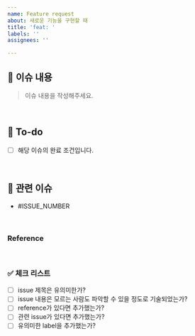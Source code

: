 ```yaml
---
name: Feature request
about: 새로운 기능을 구현할 때
title: 'feat: '
labels: ''
assignees: ''

---
```


## 📌 이슈 내용
> 이슈 내용을 작성해주세요.

<br>

## 📝 To-do
- [ ] 해당 이슈의 완료 조건입니다.

<br>

## 🤝 관련 이슈
- #ISSUE_NUMBER

<br>

### Reference

<br>

### ✅ 체크 리스트
- [ ] issue 제목은 유의미한가?
- [ ] issue 내용은 모르는 사람도 파악할 수 있을 정도로 기술되었는가?
- [ ] reference가 있다면 추가했는가?
- [ ] 관련 issue가 있다면 추가했는가?
- [ ] 유의미한 label을 추가했는가?
